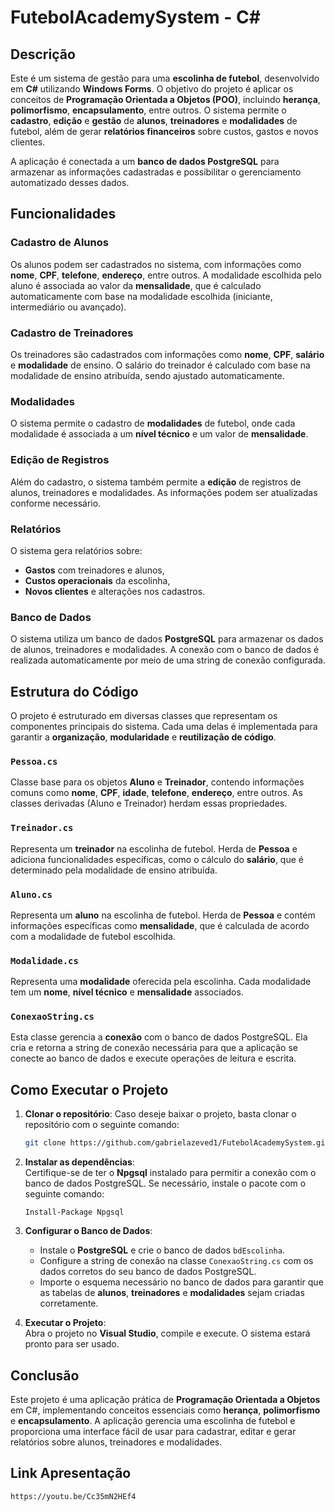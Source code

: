 # FutebolAcademySystem - C#

## Descrição

Este é um sistema de gestão para uma **escolinha de futebol**, desenvolvido em **C#** utilizando **Windows Forms**. O objetivo do projeto é aplicar os conceitos de **Programação Orientada a Objetos (POO)**, incluindo **herança**, **polimorfismo**, **encapsulamento**, entre outros. O sistema permite o **cadastro**, **edição** e **gestão** de **alunos**, **treinadores** e **modalidades** de futebol, além de gerar **relatórios financeiros** sobre custos, gastos e novos clientes.

A aplicação é conectada a um **banco de dados PostgreSQL** para armazenar as informações cadastradas e possibilitar o gerenciamento automatizado desses dados.

## Funcionalidades

### Cadastro de Alunos
Os alunos podem ser cadastrados no sistema, com informações como **nome**, **CPF**, **telefone**, **endereço**, entre outros. A modalidade escolhida pelo aluno é associada ao valor da **mensalidade**, que é calculado automaticamente com base na modalidade escolhida (iniciante, intermediário ou avançado).

### Cadastro de Treinadores
Os treinadores são cadastrados com informações como **nome**, **CPF**, **salário** e **modalidade** de ensino. O salário do treinador é calculado com base na modalidade de ensino atribuída, sendo ajustado automaticamente.

### Modalidades
O sistema permite o cadastro de **modalidades** de futebol, onde cada modalidade é associada a um **nível técnico** e um valor de **mensalidade**.

### Edição de Registros
Além do cadastro, o sistema também permite a **edição** de registros de alunos, treinadores e modalidades. As informações podem ser atualizadas conforme necessário.

### Relatórios
O sistema gera relatórios sobre:
- **Gastos** com treinadores e alunos,
- **Custos operacionais** da escolinha,
- **Novos clientes** e alterações nos cadastros.

### Banco de Dados
O sistema utiliza um banco de dados **PostgreSQL** para armazenar os dados de alunos, treinadores e modalidades. A conexão com o banco de dados é realizada automaticamente por meio de uma string de conexão configurada.

## Estrutura do Código

O projeto é estruturado em diversas classes que representam os componentes principais do sistema. Cada uma delas é implementada para garantir a **organização**, **modularidade** e **reutilização de código**.

### `Pessoa.cs`
Classe base para os objetos **Aluno** e **Treinador**, contendo informações comuns como **nome**, **CPF**, **idade**, **telefone**, **endereço**, entre outros. As classes derivadas (Aluno e Treinador) herdam essas propriedades.

### `Treinador.cs`
Representa um **treinador** na escolinha de futebol. Herda de **Pessoa** e adiciona funcionalidades específicas, como o cálculo do **salário**, que é determinado pela modalidade de ensino atribuída.

### `Aluno.cs`
Representa um **aluno** na escolinha de futebol. Herda de **Pessoa** e contém informações específicas como **mensalidade**, que é calculada de acordo com a modalidade de futebol escolhida.

### `Modalidade.cs`
Representa uma **modalidade** oferecida pela escolinha. Cada modalidade tem um **nome**, **nível técnico** e **mensalidade** associados.

### `ConexaoString.cs`
Esta classe gerencia a **conexão** com o banco de dados PostgreSQL. Ela cria e retorna a string de conexão necessária para que a aplicação se conecte ao banco de dados e execute operações de leitura e escrita.

## Como Executar o Projeto


1. **Clonar o repositório**:
   Caso deseje baixar o projeto, basta clonar o repositório com o seguinte comando:

   ```bash
   git clone https://github.com/gabrielazeved1/FutebolAcademySystem.git
   ```
   
2. **Instalar as dependências**:  
   Certifique-se de ter o **Npgsql** instalado para permitir a conexão com o banco de dados PostgreSQL. Se necessário, instale o pacote com o seguinte comando:

   `Install-Package Npgsql`

3. **Configurar o Banco de Dados**:  
   - Instale o **PostgreSQL** e crie o banco de dados `bdEscolinha`.  
   - Configure a string de conexão na classe `ConexaoString.cs` com os dados corretos do seu banco de dados PostgreSQL.  
   - Importe o esquema necessário no banco de dados para garantir que as tabelas de **alunos**, **treinadores** e **modalidades** sejam criadas corretamente.

4. **Executar o Projeto**:  
   Abra o projeto no **Visual Studio**, compile e execute. O sistema estará pronto para ser usado.

## Conclusão

Este projeto é uma aplicação prática de **Programação Orientada a Objetos** em C#, implementando conceitos essenciais como **herança**, **polimorfismo** e **encapsulamento**. A aplicação gerencia uma escolinha de futebol e proporciona uma interface fácil de usar para cadastrar, editar e gerar relatórios sobre alunos, treinadores e modalidades.

## Link Apresentação
```bash
https://youtu.be/Cc35mN2HEf4
```
